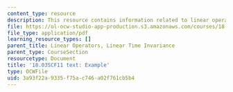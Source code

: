 ```yaml
---
content_type: resource
description: This resource contains information related to linear operators.
file: https://ol-ocw-studio-app-production.s3.amazonaws.com/courses/18-03sc-differential-equations-fall-2011/3a93f22a9335f75ac746a02f761cb5b4_MIT18_03SCF11_s17_4text.pdf
file_type: application/pdf
learning_resource_types: []
parent_title: Linear Operators, Linear Time Invariance
parent_type: CourseSection
resourcetype: Document
title: '18.03SCF11 text: Example'
type: OCWFile
uid: 3a93f22a-9335-f75a-c746-a02f761cb5b4
---
```

